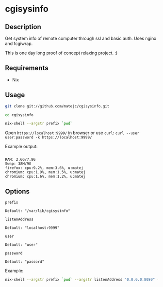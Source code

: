 cgisysinfo
==========


Description
-----------

Get system info of remote computer through ssl and basic auth.
Uses nginx and fcgiwrap.

This is one day long proof of concept relaxing project. :)


Requirements
------------

- Nix


Usage
-----

```bash
git clone git://github.com/matejc/cgisysinfo.git

cd cgisysinfo

nix-shell --argstr prefix `pwd`
```

Open `https://localhost:9999/` in browser
or use `curl`: `curl --user user:password -k https://localhost:9999/`


Example output:

```

RAM: 2.6G/7.8G
Swap: 38M/9G
firefox: cpu:9.2%, mem:3.6%, u:matej
chromium: cpu:1.9%, mem:1.5%, u:matej
chromium: cpu:1.6%, mem:1.2%, u:matej

```


Options
-------

`prefix`

    Default: "/var/lib/cgisysinfo"


`listenAddress`

    Default: "localhost:9999"


`user`

    Default: "user"


`password`
    
    Default: "passord"


Example:
```bash
nix-shell --argstr prefix `pwd` --argstr listenAddress "0.0.0.0:8080" --argstr user "matejc" --argstr password "mypassword"
```
